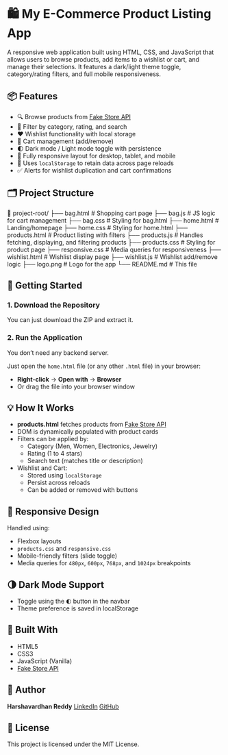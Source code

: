 # 🛍️ My E-Commerce Product Listing App

A responsive web application built using HTML, CSS, and JavaScript that allows users to browse products, add items to a wishlist or cart, and manage their selections. It features a dark/light theme toggle, category/rating filters, and full mobile responsiveness.

## 📦 Features

- 🔍 Browse products from [Fake Store API](https://fakestoreapi.com/)
- 🎯 Filter by category, rating, and search
- ❤️ Wishlist functionality with local storage
- 🛒 Cart management (add/remove)
- 🌓 Dark mode / Light mode toggle with persistence
- 📱 Fully responsive layout for desktop, tablet, and mobile
- 💾 Uses `localStorage` to retain data across page reloads
- ✅ Alerts for wishlist duplication and cart confirmations

## 🗂️ Project Structure

📁 project-root/
├── bag.html             # Shopping cart page
├── bag.js               # JS logic for cart management
├── bag.css              # Styling for bag.html
├── home.html            # Landing/homepage
├── home.css             # Styling for home.html
├── products.html        # Product listing with filters
├── products.js          # Handles fetching, displaying, and filtering products
├── products.css         # Styling for product page
├── responsive.css       # Media queries for responsiveness
├── wishlist.html        # Wishlist display page
├── wishlist.js          # Wishlist add/remove logic
├── logo.png             # Logo for the app
└── README.md            # This file

## 🚀 Getting Started

### 1. Download the Repository
You can just download the ZIP and extract it.

### 2. Run the Application

You don’t need any backend server.

Just open the `home.html` file (or any other `.html` file) in your browser:

* **Right-click** → **Open with** → **Browser**
* Or drag the file into your browser window

## 💡 How It Works

* **products.html** fetches products from [Fake Store API](https://fakestoreapi.com/)
* DOM is dynamically populated with product cards
* Filters can be applied by:
  * Category (Men, Women, Electronics, Jewelry)
  * Rating (1 to 4 stars)
  * Search text (matches title or description)
* Wishlist and Cart:
  * Stored using `localStorage`
  * Persist across reloads
  * Can be added or removed with buttons

## 📱 Responsive Design

Handled using:

* Flexbox layouts
* `products.css` and `responsive.css`
* Mobile-friendly filters (slide toggle)
* Media queries for `480px`, `600px`, `768px`, and `1024px` breakpoints

## 🌗 Dark Mode Support

* Toggle using the `🌓` button in the navbar
* Theme preference is saved in localStorage

## 🧰 Built With

* HTML5
* CSS3
* JavaScript (Vanilla)
* [Fake Store API](https://fakestoreapi.com/)

## 👤 Author

**Harshavardhan Reddy**
[LinkedIn](https://www.linkedin.com/in/harshavardhan-reddy-391b51218) [GitHub](https://github.com/Harsha572)

## 📜 License

This project is licensed under the MIT License.
